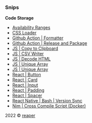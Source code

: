 ### Snips

**Code Storage**

- [Availability Ranges](/availability-ranges)
- [CSS Loader](/css-loader)
- [Github Action | Formatter](/github-action-formatter)
- [Github Action | Release and Package](/github-action-release-and-packager)
- [JS | Copy to Clipboard](/javascript-copy-to-clipboard)
- [JS | CSV Writer](/javascript-csv-writer)
- [JS | Decode HTML](/javascript-decode-html)
- [JS | Unique Array](/javascript-unique-array-using-sets)
- [JS | Unique Array](/javascript-unique-array-using-sets)
- [React | Button](/react-component-button)
- [React | Card](/react-component-card)
- [React | Input](/react-component-input)
- [React | Padding](/react-component-padding)
- [React | Spacer](/react-component-spacer)
- [React Native | Bash | Version Sync](/react-native-bash-script-version-sync)
- [Nim | Cross Compile Script (Docker)](/nim-cross-compile)

2022 &copy; [reaper](https://reaper.im)
